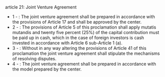 article 21: Joint Venture Agreement 

<ul>
			<li>1 - : The joint venture agreement shall be prepared in accordance with the provisions of Article 17 and shall be approved by the center. <ul>
			</ul></li>			<li>2 - : The provisions of Article 5 of this proclamation shall apply mutatis mutandis and twenty five percent (25%) of the capital contribution must be paid up in cash, which in the case of foreign investors is cash invested in accordance with Article 6 sub-Article 1 (a). <ul>
			</ul></li>			<li>3 - : Without in any way altering the provisions of Article 41 of this proclamation the joint venture agreement shall stipulate the mechanisms of resolving disputes. <ul>
			</ul></li>			<li>4 - : The joint venture agreement shall be prepared in accordance with the model prepared by the center. <ul>
			</ul></li></ul>